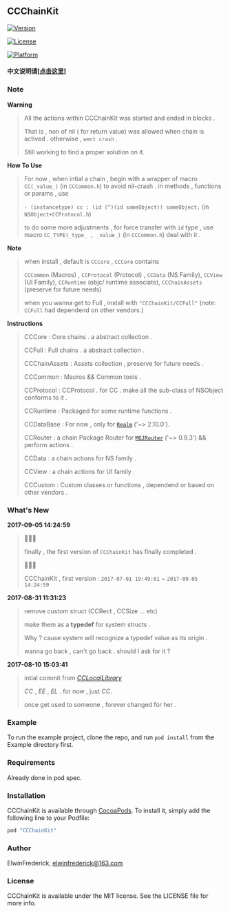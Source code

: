 ## CCChainKit

[![Version](https://img.shields.io/cocoapods/v/CCChainKit.svg?style=flat)](http://cocoapods.org/pods/CCChainKit)

[![License](https://img.shields.io/cocoapods/l/CCChainKit.svg?style=flat)](http://cocoapods.org/pods/CCChainKit)

[![Platform](https://img.shields.io/cocoapods/p/CCChainKit.svg?style=flat)](http://cocoapods.org/pods/CCChainKit)

#### 中文说明请[[点击这里](https://github.com/VArbiter/CCChainKit/blob/master/README_CN.md)]

### Note

**Warning**

> All the actions within CCChainKit was started and ended in blocks .
> 
> That is , non of nil ( for return value) was allowed when chain is actived . otherwise , `went crash` .
> 
> Still working to find a proper solution on it.

**How To Use**
> For now , when intial a chain , begin with a wrapper of macro `CC(_value_)` (in `CCCommon.h`) to avoid nil-crash .
> in methods , functions or params , use 
> 
> `- (instancetype) cc : (id (^)(id sameObject)) sameObject;` (in `NSObject+CCProtocol.h`)
> 
> to do some more adjustments , for force transfer with `id` type , use macro `CC_TYPE(_type_ , _value_)` (in `CCCommon.h`) deal with it .

**Note**
> when install , default is `CCCore` , `CCCore` contains 
> 
> `CCCommon` (Macros) , `CCProtocol` (Protocol) , `CCData` (NS Family), `CCView` (UI Family), `CCRuntime` (objc/ runtime associate), `CCChainAssets` (preserve for future needs)
> 
> when you wanna get to Full , install with `"CCChainKit/CCFull"` (note: `CCFull` had dependend on other vendors.)

**Instructions**
> CCCore : Core chains . a abstract collection .
> 
> CCFull : Full chains . a abstract collection .
> 
> CCChainAssets : Assets collection , preserve for future needs .
> 
> CCCommon : Macros && Common tools .
> 
> CCProtocol : CCProtocol . for CC . make all the sub-class of NSObject conforms to it .
> 
> CCRuntime : Packaged for some runtime functions .
> 
> CCDataBase : For now , only for [`Realm`](https://github.com/realm/realm-cocoa) ('~> 2.10.0').
> 
> CCRouter : a chain Package Router for [`MGJRouter`](https://github.com/meili/MGJRouter) ('~> 0.9.3') && perform actions .
> 
> CCData :  a chain actions for NS family .
> 
> CCView :  a chain actions for UI family .
> 
> CCCustom :  Custom classes or functions , dependend or based on other vendors .

### What's New

**2017-09-05 14:24:59**

> 👏👏👏
> 
> finally , the first version of `CCChainKit` has finally completed .
> 
> 👏👏👏
> 
> CCChainKit , first version : `2017-07-01 19:49:01` ~ `2017-09-05 14:24:59`
> 

**2017-08-31 11:31:23**

> remove custom struct (CCRect , CCSize ... etc)
> 
> make them as a **typedef** for system structs .
> 
> Why ? cause system will recognize a typedef value as its origin .
> 
> wanna go back , can't go back . should I ask for it ?

**2017-08-10 15:03:41**

> intial commit from _*[CCLocalLibrary](https://github.com/VArbiter/CCLocalLibrary)*_
> 
> *CC* , *EE* , *EL* . for now , just *CC*.
> 
> once get used to someone , forever changed for her .

### Example

To run the example project, clone the repo, and run `pod install` from the Example directory first.

### Requirements

Already done in pod spec.

### Installation

CCChainKit is available through [CocoaPods](http://cocoapods.org). To install
it, simply add the following line to your Podfile:

```ruby
pod "CCChainKit"
```

### Author

ElwinFrederick, elwinfrederick@163.com

### License

CCChainKit is available under the MIT license. See the LICENSE file for more info.
